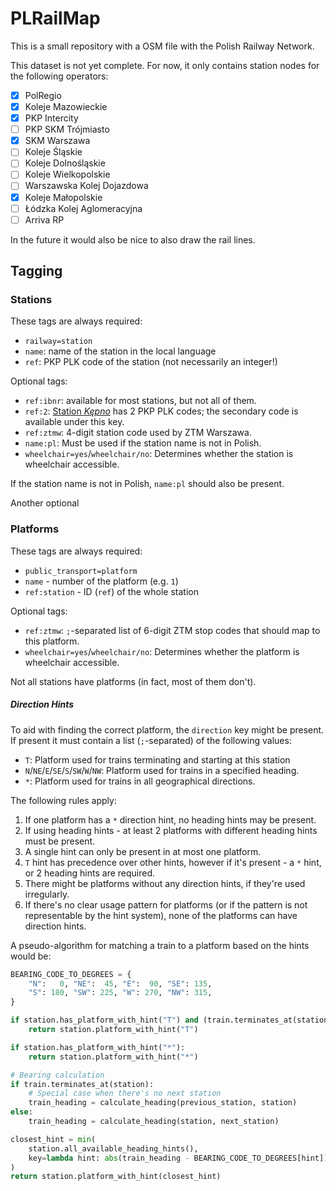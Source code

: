 PLRailMap
=========

This is a small repository with a OSM file with the Polish Railway Network.

This dataset is not yet complete. For now, it only contains station nodes for
the following operators:

- [x] PolRegio
- [x] Koleje Mazowieckie
- [x] PKP Intercity
- [ ] PKP SKM Trójmiasto
- [x] SKM Warszawa
- [ ] Koleje Śląskie
- [ ] Koleje Dolnośląskie
- [ ] Koleje Wielkopolskie
- [ ] Warszawska Kolej Dojazdowa
- [x] Koleje Małopolskie
- [ ] Łódzka Kolej Aglomeracyjna
- [ ] Arriva RP

In the future it would also be nice to also draw the rail lines.

Tagging
-------

### Stations

These tags are always required:
- `railway=station`
- `name`: name of the station in the local language
- `ref`: PKP PLK code of the station (not necessarily an integer!)

Optional tags:
- `ref:ibnr`: available for most stations, but not all of them.
- `ref:2`: [Station _Kępno_](https://www.openstreetmap.org/node/1508480102) has 2 PKP PLK codes;
    the secondary code is available under this key.
- `ref:ztmw`: 4-digit station code used by ZTM Warszawa.
- `name:pl`: Must be used if the station name is not in Polish.
- `wheelchair=yes`/`wheelchair/no`: Determines whether the station is wheelchair accessible.


If the station name is not in Polish, `name:pl` should also be present.

Another optional 

### Platforms

These tags are always required:
- `public_transport=platform`
- `name` - number of the platform (e.g. `1`)
- `ref:station` - ID (`ref`) of the whole station

Optional tags:
- `ref:ztmw`: `;`-separated list of 6-digit ZTM stop codes that should map to this platform.
- `wheelchair=yes`/`wheelchair/no`: Determines whether the platform is wheelchair accessible.

Not all stations have platforms (in fact, most of them don't).

##### Direction Hints

To aid with finding the correct platform, the `direction` key might be present.
If present it must contain a list (`;`-separated) of the following values:
- `T`: Platform used for trains terminating and starting at this station
- `N`/`NE`/`E`/`SE`/`S`/`SW`/`W`/`NW`:
    Platform used for trains in a specified heading.
- `*`:
    Platform used for trains in all geographical directions.

The following rules apply:

1. If one platform has a `*` direction hint, no heading hints may be present.
2. If using heading hints - at least 2 platforms with different heading hints must be present.
3. A single hint can only be present in at most one platform.
4. `T` hint has precedence over other hints, however if it's present - a `*` hint, or
    2 heading hints are required.
5. There might be platforms without any direction hints, if they're used irregularly.
6. If there's no clear usage pattern for platforms (or if the pattern is not representable by the hint system),
    none of the platforms can have direction hints.

A pseudo-algorithm for matching a train to a platform based on the hints would be:

```py
BEARING_CODE_TO_DEGREES = {
    "N":   0, "NE":  45, "E":  90, "SE": 135,
    "S": 180, "SW": 225, "W": 270, "NW": 315,
}

if station.has_platform_with_hint("T") and (train.terminates_at(station) or train.starts_at(station)):
    return station.platform_with_hint("T")

if station.has_platform_with_hint("*"):
    return station.platform_with_hint("*")

# Bearing calculation
if train.terminates_at(station):
    # Special case when there's no next station
    train_heading = calculate_heading(previous_station, station)
else:
    train_heading = calculate_heading(station, next_station)

closest_hint = min(
    station.all_available_heading_hints(),
    key=lambda hint: abs(train_heading - BEARING_CODE_TO_DEGREES[hint]),
)
return station.platform_with_hint(closest_hint)
```
